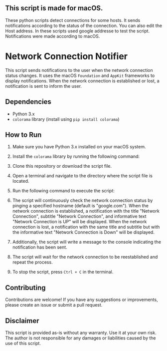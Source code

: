 ## This script is made for macOS.

These python scripts detect connections for some hosts.
It sends notifications according to the status of the connection.
You can also edit the Host address.
In these scripts used google addresse to test the script.
Notifications were made according to macOS.

# Network Connection Notifier

This script sends notifications to the user when the network connection status changes. It uses the macOS `Foundation` and `AppKit` frameworks to display notifications. When the network connection is established or lost, a notification is sent to inform the user.

## Dependencies

- Python 3.x
- `colorama` library (install using `pip install colorama`)

## How to Run

1. Make sure you have Python 3.x installed on your macOS system.

2. Install the `colorama` library by running the following command:

3. Clone this repository or download the script file.

4. Open a terminal and navigate to the directory where the script file is located.

5. Run the following command to execute the script:

6. The script will continuously check the network connection status by pinging a specified hostname (default is "google.com"). When the network connection is established, a notification with the title "Network Connection", subtitle "Network Connection", and informative text "Network Connection is UP" will be displayed. When the network connection is lost, a notification with the same title and subtitle but with the informative text "Network Connection is Down" will be displayed.

7. Additionally, the script will write a message to the console indicating the notification has been sent.

8. The script will wait for the network connection to be reestablished and repeat the process.

9. To stop the script, press `Ctrl + C` in the terminal.

## Contributing

Contributions are welcome! If you have any suggestions or improvements, please create an issue or submit a pull request.

## Disclaimer

This script is provided as-is without any warranty. Use it at your own risk. The author is not responsible for any damages or liabilities caused by the use of this script.
